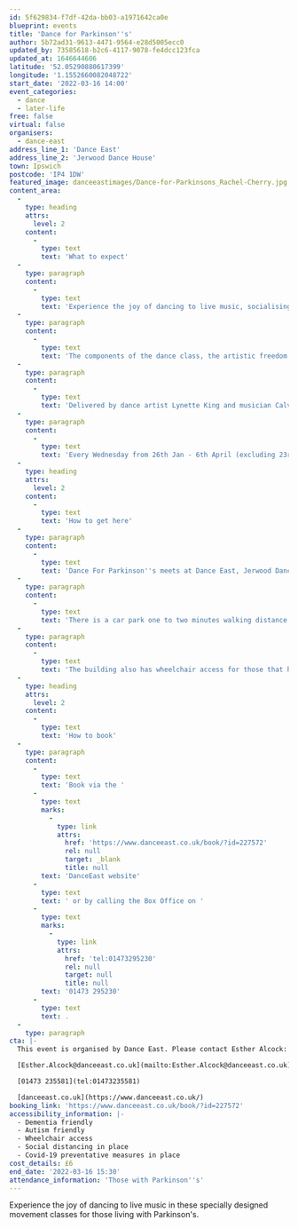 ```yaml
---
id: 5f629834-f7df-42da-bb03-a1971642ca0e
blueprint: events
title: 'Dance for Parkinson''s'
author: 5b72ad31-9613-4471-9564-e28d5005ecc0
updated_by: 73585618-b2c6-4117-9078-fe4dcc123fca
updated_at: 1646644606
latitude: '52.05290880617399'
longitude: '1.1552660082048722'
start_date: '2022-03-16 14:00'
event_categories:
  - dance
  - later-life
free: false
virtual: false
organisers:
  - dance-east
address_line_1: 'Dance East'
address_line_2: 'Jerwood Dance House'
town: Ipswich
postcode: 'IP4 1DW'
featured_image: danceeastimages/Dance-for-Parkinsons_Rachel-Cherry.jpg
content_area:
  -
    type: heading
    attrs:
      level: 2
    content:
      -
        type: text
        text: 'What to expect'
  -
    type: paragraph
    content:
      -
        type: text
        text: 'Experience the joy of dancing to live music, socialising and meeting new people, seeing dance performances and unique opportunities to meet the creatives and world renowned guest artists. '
  -
    type: paragraph
    content:
      -
        type: text
        text: 'The components of the dance class, the artistic freedom and the social aspect of English National Ballet’s Dance for Parkinson’s can help with managing daily living with Parkinson’s. Dancing can enhance fluidity of movement, develop postural stability, flexibility of the spine and improve balance, and these classes have been proven to support people with Parkinson’s by developing self-confidence and strength, and temporarily relieving some participants of their day-to-day symptoms. The use of rhythm and voice can also help with cueing movement and expression.'
  -
    type: paragraph
    content:
      -
        type: text
        text: 'Delivered by dance artist Lynette King and musician Calvin Goymer, you will creatively explore the themes, music and choreographic language of this term’s chosen pieces across the eight sessions.'
  -
    type: paragraph
    content:
      -
        type: text
        text: 'Every Wednesday from 26th Jan - 6th April (excluding 23rd February) 2:00pm-3:30pm.'
  -
    type: heading
    attrs:
      level: 2
    content:
      -
        type: text
        text: 'How to get here'
  -
    type: paragraph
    content:
      -
        type: text
        text: 'Dance For Parkinson''s meets at Dance East, Jerwood Dance House, Ipswich, IP4 1DW.'
  -
    type: paragraph
    content:
      -
        type: text
        text: 'There is a car park one to two minutes walking distance from the venue.'
  -
    type: paragraph
    content:
      -
        type: text
        text: 'The building also has wheelchair access for those that have accessibility needs.'
  -
    type: heading
    attrs:
      level: 2
    content:
      -
        type: text
        text: 'How to book'
  -
    type: paragraph
    content:
      -
        type: text
        text: 'Book via the '
      -
        type: text
        marks:
          -
            type: link
            attrs:
              href: 'https://www.danceeast.co.uk/book/?id=227572'
              rel: null
              target: _blank
              title: null
        text: 'DanceEast website'
      -
        type: text
        text: ' or by calling the Box Office on '
      -
        type: text
        marks:
          -
            type: link
            attrs:
              href: 'tel:01473295230'
              rel: null
              target: null
              title: null
        text: '01473 295230'
      -
        type: text
        text: .
  -
    type: paragraph
cta: |-
  This event is organised by Dance East. Please contact Esther Alcock:

  [Esther.Alcock@danceeast.co.uk](mailto:Esther.Alcock@danceeast.co.uk) 

  [01473 235581](tel:01473235581)

  [danceeast.co.uk](https://www.danceeast.co.uk/)
booking_link: 'https://www.danceeast.co.uk/book/?id=227572'
accessibility_information: |-
  - Dementia friendly 
  - Autism friendly 
  - Wheelchair access
  - Social distancing in place 
  - Covid-19 preventative measures in place
cost_details: £6
end_date: '2022-03-16 15:30'
attendance_information: 'Those with Parkinson''s'
---
```

Experience the joy of dancing to live music in these specially designed movement classes for those living with Parkinson's.